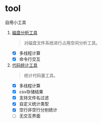 # tool

自用小工具

1. [磁盘分析工具](./disk-analyzed)
   > 对磁盘文件系统进行占用空间分析工具。
   - [x] 多线程计算
   - [x] 命令行交互
1. [代码统计工具](./code-count)
   > 统计代码量工具。
   - [x] 多线程计算
   - [x] csv存储结果
   - [x] 支持文件名过滤
   - [x] 自定义统计类型
   - [x] 空行非空行分别统计
   - [ ] 无交互界面